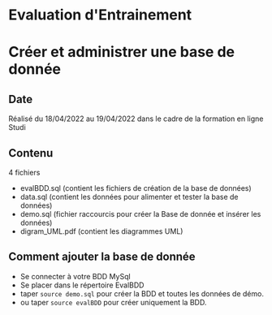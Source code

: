 # Evaluation d'Entrainement
# Créer et administrer une base de donnée

## Date
Réalisé du 18/04/2022 au 19/04/2022 dans le cadre de la formation en ligne Studi

## Contenu
4 fichiers
- evalBDD.sql (contient les fichiers de création de la base de données)
- data.sql (contient les données pour alimenter et tester la base de données)
- demo.sql (fichier raccourcis pour créer la Base de donnée et insérer les données)
- digram_UML.pdf (contient les diagrammes UML)


## Comment ajouter la base de donnée
- Se connecter à votre BDD MySql
- Se placer dans le répertoire EvalBDD
- taper ```source demo.sql``` pour créer la BDD et toutes les données de démo.
- ou taper ```source evalBDD``` pour créer uniquement la BDD.
